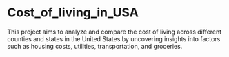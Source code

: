 # Cost_of_living_in_USA
This project aims to analyze and compare the cost of living across different counties and states in the United States by uncovering insights into factors such as housing costs, utilities, transportation, and groceries.
